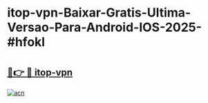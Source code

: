 # itop-vpn-Baixar-Gratis-Ultima-Versao-Para-Android-IOS-2025-#hfokl

# <h2><a href="https://ainizakaria.my?title=itop-vpn&ref=24M">🔗👉 🔴 itop-vpn</a></h2>

[![acn](https://github.com/user-attachments/assets/0f9c940e-d8b0-45ae-aac7-cd30a18b3e1c)](https://ainizakaria.my?title=itop-vpn&ref=24M)

